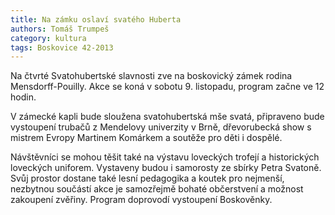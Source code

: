 ```yaml
---
title: Na zámku oslaví svatého Huberta
authors: Tomáš Trumpeš
category: kultura
tags: Boskovice 42-2013
---
```


Na čtvrté Svatohubertské slavnosti zve na boskovický zámek rodina Mensdorff-Pouilly. Akce se koná v sobotu 9. listopadu, program začne ve 12 hodin. 

V zámecké kapli bude sloužena svatohubertská mše svatá, připraveno bude vystoupení trubačů z Mendelovy univerzity v Brně, dřevorubecká show s mistrem Evropy Martinem Komárkem a soutěže pro děti i dospělé. 

Návštěvníci se mohou těšit také na výstavu loveckých trofejí a historických loveckých uniforem. Vystaveny budou i samorosty ze sbírky Petra Svatoně. Svůj prostor dostane také lesní pedagogika a koutek pro nejmenší, nezbytnou součástí akce je samozřejmě bohaté občerstvení a možnost zakoupení zvěřiny. Program doprovodí vystoupení Boskověnky.